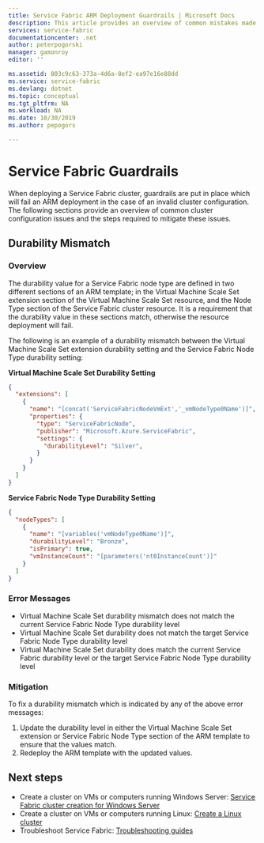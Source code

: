 ```yaml
---
title: Service Fabric ARM Deployment Guardrails | Microsoft Docs
description: This article provides an overview of common mistakes made when deploying a Service Fabric cluster through ARM and how to avoid them. 
services: service-fabric
documentationcenter: .net
author: peterpogorski
manager: gamonroy
editor: ''

ms.assetid: 803c9c63-373a-4d6a-8ef2-ea97e16e88dd
ms.service: service-fabric
ms.devlang: dotnet
ms.topic: conceptual
ms.tgt_pltfrm: NA
ms.workload: NA
ms.date: 10/30/2019
ms.author: pepogors

---
```

# Service Fabric Guardrails 
When deploying a Service Fabric cluster, guardrails are put in place which will fail an ARM deployment in the case of an invalid cluster configuration. The following sections provide an overview of common cluster configuration issues and the steps required to mitigate these issues. 

## Durability Mismatch
### Overview
The durability value for a Service Fabric node type are defined in two different sections of an ARM template; in the Virtual Machine Scale Set extension section of the Virtual Machine Scale Set resource, and the Node Type section of the Service Fabric cluster resource. It is a requirement that the durability value in these sections match, otherwise the resource deployment will fail.

The following is an example of a durability mismatch between the Virtual Machine Scale Set extension durability setting and the Service Fabric Node Type durability setting:  

**Virtual Machine Scale Set Durability Setting**
```json 
{
  "extensions": [
    {
      "name": "[concat('ServiceFabricNodeVmExt','_vmNodeType0Name')]",
      "properties": {
        "type": "ServiceFabricNode",
        "publisher": "Microsoft.Azure.ServiceFabric",
        "settings": {
          "durabilityLevel": "Silver",
        }
      }
    }
  ]
}
```

**Service Fabric Node Type Durability Setting** 
```json
{
  "nodeTypes": [
    {
      "name": "[variables('vmNodeType0Name')]",
      "durabilityLevel": "Bronze",
      "isPrimary": true,
      "vmInstanceCount": "[parameters('nt0InstanceCount')]"
    }
  ]
}
```

### Error Messages
* Virtual Machine Scale Set durability mismatch does not match the current Service Fabric Node Type durability level
* Virtual Machine Scale Set durability does not match the target Service Fabric Node Type durability level
* Virtual Machine Scale Set durability does match the current Service Fabric durability level or the target Service Fabric Node Type durability level 


### Mitigation
To fix a durability mismatch which is indicated by any of the above error messages:
1. Update the durability level in either the Virtual Machine Scale Set extension or Service Fabric Node Type section of the ARM template to ensure that the values match.
2. Redeploy the ARM template with the updated values.

## Next steps
* Create a cluster on VMs or computers running Windows Server: [Service Fabric cluster creation for Windows Server](service-fabric-cluster-creation-for-windows-server.md)
* Create a cluster on VMs or computers running Linux: [Create a Linux cluster](service-fabric-cluster-creation-via-portal.md)
* Troubleshoot Service Fabric: [Troubleshooting guides](https://github.com/Azure/Service-Fabric-Troubleshooting-Guides)
